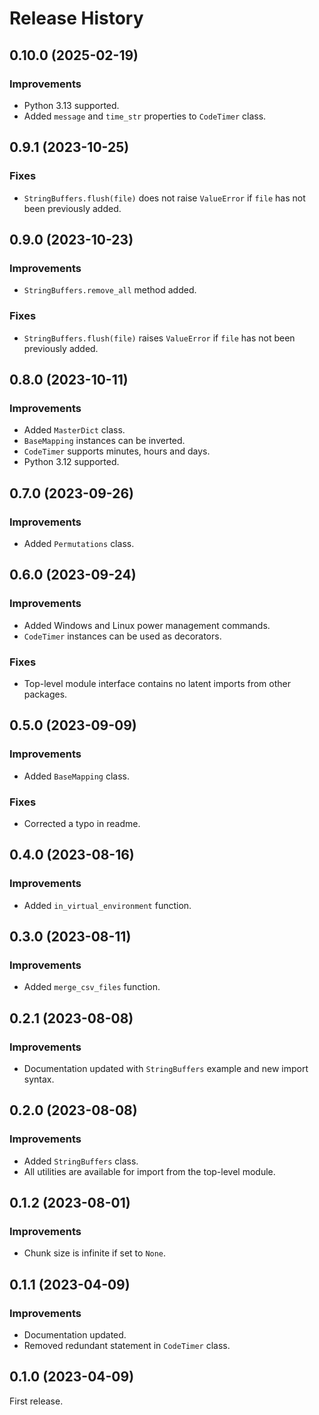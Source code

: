 # Release History

## 0.10.0 (2025-02-19)
### Improvements
- Python 3.13 supported.
- Added `message` and `time_str` properties to `CodeTimer` class.

## 0.9.1 (2023-10-25)
### Fixes
- `StringBuffers.flush(file)` does not raise `ValueError` if `file` has not been previously added.

## 0.9.0 (2023-10-23)
### Improvements
- `StringBuffers.remove_all` method added.
### Fixes
- `StringBuffers.flush(file)` raises `ValueError` if `file` has not been previously added.

## 0.8.0 (2023-10-11)
### Improvements
- Added `MasterDict` class.
- `BaseMapping` instances can be inverted.
- `CodeTimer` supports minutes, hours and days.
- Python 3.12 supported.

## 0.7.0 (2023-09-26)
### Improvements
- Added `Permutations` class.

## 0.6.0 (2023-09-24)
### Improvements
- Added Windows and Linux power management commands.
- `CodeTimer` instances can be used as decorators.
### Fixes
- Top-level module interface contains no latent imports from other packages.

## 0.5.0 (2023-09-09)
### Improvements
- Added `BaseMapping` class.
### Fixes
- Corrected a typo in readme.

## 0.4.0 (2023-08-16)
### Improvements
- Added `in_virtual_environment` function.

## 0.3.0 (2023-08-11)
### Improvements
- Added `merge_csv_files` function.

## 0.2.1 (2023-08-08)
### Improvements
- Documentation updated with `StringBuffers` example and new import syntax.

## 0.2.0 (2023-08-08)
### Improvements
- Added `StringBuffers` class.
- All utilities are available for import from the top-level module.

## 0.1.2 (2023-08-01)
### Improvements
- Chunk size is infinite if set to `None`.

## 0.1.1 (2023-04-09)
### Improvements
- Documentation updated.
- Removed redundant statement in `CodeTimer` class.

## 0.1.0 (2023-04-09)
First release.
